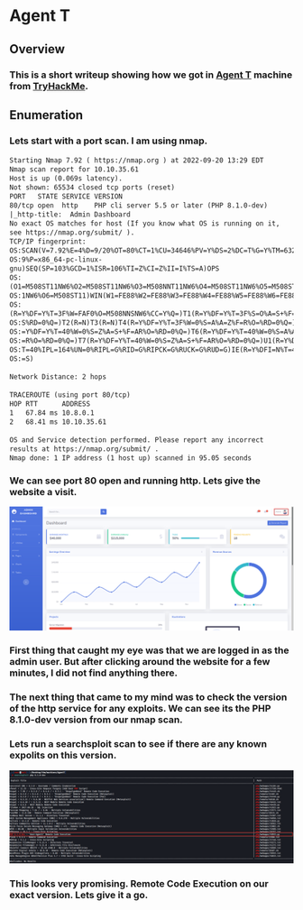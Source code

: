 # Agent T

## Overview

### This is a short writeup showing how we got in [Agent T](https://tryhackme.com/room/agentt) machine from [TryHackMe](https://tryhackme.com/).

## Enumeration

### Lets start with a port scan. I am using nmap.

```nmap
Starting Nmap 7.92 ( https://nmap.org ) at 2022-09-20 13:29 EDT
Nmap scan report for 10.10.35.61
Host is up (0.069s latency).
Not shown: 65534 closed tcp ports (reset)
PORT   STATE SERVICE VERSION
80/tcp open  http    PHP cli server 5.5 or later (PHP 8.1.0-dev)
|_http-title:  Admin Dashboard
No exact OS matches for host (If you know what OS is running on it, see https://nmap.org/submit/ ).
TCP/IP fingerprint:
OS:SCAN(V=7.92%E=4%D=9/20%OT=80%CT=1%CU=34646%PV=Y%DS=2%DC=T%G=Y%TM=6329F8D
OS:9%P=x86_64-pc-linux-gnu)SEQ(SP=103%GCD=1%ISR=106%TI=Z%CI=Z%II=I%TS=A)OPS
OS:(O1=M508ST11NW6%O2=M508ST11NW6%O3=M508NNT11NW6%O4=M508ST11NW6%O5=M508ST1
OS:1NW6%O6=M508ST11)WIN(W1=FE88%W2=FE88%W3=FE88%W4=FE88%W5=FE88%W6=FE88)ECN
OS:(R=Y%DF=Y%T=3F%W=FAF0%O=M508NNSNW6%CC=Y%Q=)T1(R=Y%DF=Y%T=3F%S=O%A=S+%F=A
OS:S%RD=0%Q=)T2(R=N)T3(R=N)T4(R=Y%DF=Y%T=3F%W=0%S=A%A=Z%F=R%O=%RD=0%Q=)T5(R
OS:=Y%DF=Y%T=40%W=0%S=Z%A=S+%F=AR%O=%RD=0%Q=)T6(R=Y%DF=Y%T=40%W=0%S=A%A=Z%F
OS:=R%O=%RD=0%Q=)T7(R=Y%DF=Y%T=40%W=0%S=Z%A=S+%F=AR%O=%RD=0%Q=)U1(R=Y%DF=N%
OS:T=40%IPL=164%UN=0%RIPL=G%RID=G%RIPCK=G%RUCK=G%RUD=G)IE(R=Y%DFI=N%T=40%CD
OS:=S)

Network Distance: 2 hops

TRACEROUTE (using port 80/tcp)
HOP RTT      ADDRESS
1   67.84 ms 10.8.0.1
2   68.41 ms 10.10.35.61

OS and Service detection performed. Please report any incorrect results at https://nmap.org/submit/ .
Nmap done: 1 IP address (1 host up) scanned in 95.05 seconds
```

### We can see port 80 open and running http. Lets give the website a visit.
![](website.png)

### First thing that caught my eye was that we are logged in as the admin user. But after clicking around the website for a few minutes, I did not find anything there. 

### The next thing that came to my mind was to check the version of the http service for any exploits. We can see its the __PHP 8.1.0-dev__ version from our nmap scan. 

### Lets run a searchsploit scan to see if there are any known expolits on this version.

![](searchsploit.png)

### This looks very promising. Remote Code Execution on our exact version. Lets give it a go.


